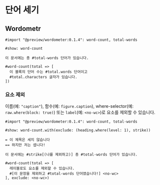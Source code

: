 # 단어 세기

## Wordometr

```typ
#import "@preview/wordometer:0.1.4": word-count, total-words

#show: word-count

이 문서에는 총 #total-words 단어가 있습니다.

#word-count(total => [
  이 블록의 단어 수는 #total.words 단어이고
  #total.characters 글자가 있습니다.
])
```

### 요소 제외
이름(예: `"caption"`), 함수(예: `figure.caption`), where-selector(예: `raw.where(block: true)`) 또는 `label`(예: `<no-wc>`)로 요소를 제외할 수 있습니다.

```typ
#import "@preview/wordometer:0.1.4": word-count, total-words

#show: word-count.with(exclude: (heading.where(level: 1), strike))

= 이 제목은 세지 않습니다
== 하지만 저는 셉니다!

이 문서에는 #strike[(나를 제외하고)] 총 #total-words 단어가 있습니다.

#word-count(total => [
  레이블로도 요소를 제외할 수 있습니다.
  #[이 문장을 제외하고 #total-words 단어였습니다!] <no-wc>
], exclude: <no-wc>)
```
